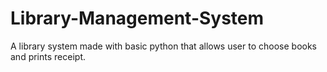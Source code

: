 # Library-Management-System
A library system made with basic python that allows user to choose books and prints receipt. 
